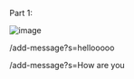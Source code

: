 Part 1:

![image](https://github.com/Ruuudy1/Lab-Report-2/assets/130013367/e2d7a22b-bb30-4c7d-ae83-82642ecce986)

/add-message?s=hellooooo

/add-message?s=How are you
